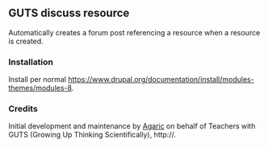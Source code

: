 GUTS discuss resource
---------------------

Automatically creates a forum post referencing a resource when a resource is
created.

### Installation

Install per normal https://www.drupal.org/documentation/install/modules-themes/modules-8.

### Credits

Initial development and maintenance by [Agaric](http://agaric.com/) on behalf of
Teachers with GUTS (Growing Up Thinking Scientifically), http://.

